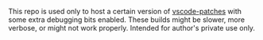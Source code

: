 This repo is used only to host a certain version of [vscode-patches](https://github.com/jamestut-vscode/vscode-patches) with some extra debugging bits enabled. These builds might be slower, more verbose, or might not work properly. Intended for author's private use only.
